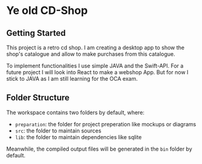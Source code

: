 # Ye old CD-Shop

## Getting Started

This project is a retro cd shop. I am creating a desktop app to show the shop's catalogue and allow to make purchases from this catalogue.

To implement functionalities I use simple JAVA and the Swift-API. For a future project I will look into React to make a webshop App. But for now I stick to JAVA as I am still learning for the OCA exam.

## Folder Structure

The workspace contains two folders by default, where:

- `preparation`: the folder for project preperation like mockups or diagrams
- `src`: the folder to maintain sources
- `lib`: the folder to maintain dependencies like sqlite

Meanwhile, the compiled output files will be generated in the `bin` folder by default.